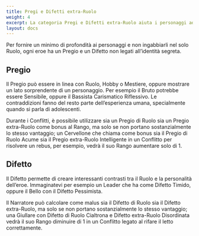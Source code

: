 ```yaml
---
title: Pregi e Difetti extra-Ruolo
weight: 4
excerpt: La categoria Pregi e Difetti extra-Ruolo aiuta i personaggi ad avere una vita al di fuori della tutina.
layout: docs
---
```

Per fornire un minimo di profondità ai personaggi e non ingabbiarli nel solo Ruolo, ogni eroe ha un Pregio e un Difetto non legati all’identità segreta.

## Pregio

Il Pregio può essere in linea con Ruolo, Hobby o Mestiere, oppure mostrare un lato sorprendente di un personaggio. Per esempio il Bruto potrebbe essere Sensibile, oppure il Bassista Carismatico Riflessivo. Le contraddizioni fanno del resto parte dell’esperienza umana, specialmente quando si parla di adolescenti.

Durante i Conflitti, è possibile utilizzare sia un Pregio di Ruolo sia un Pregio extra-Ruolo come bonus al Rango, ma solo se non portano sostanzialmente lo stesso vantaggio; un Cervellone che chiama come bonus sia il Pregio di Ruolo Acume sia il Pregio extra-Ruolo Intelligente in un Conflitto per risolvere un rebus, per esempio, vedrà il suo Rango aumentare solo di 1.

## Difetto

Il Difetto permette di creare interessanti contrasti tra il Ruolo e la personalità dell’eroe. Immaginatevi per esempio un Leader che ha come Difetto Timido, oppure il Bello con il Difetto Pessimista.

Il Narratore può calcolare come malus sia il Difetto di Ruolo sia il Difetto extra-Ruolo, ma solo se non portano sostanzialmente lo stesso vantaggio; una Giullare con Difetto di Ruolo Cialtrona e Difetto extra-Ruolo Disordinata vedrà il suo Rango diminuire di 1 in un Conflitto legato al rifare il letto correttamente.
